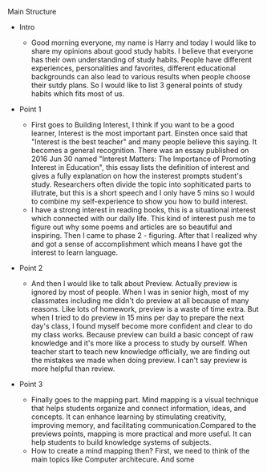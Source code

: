 Main Structure 
- Intro 
  - Good morning everyone, my name is Harry and today I would like to share my opinions about good study habits. I believe that everyone has their own understanding of study habits. People have different experiences, personalities and favorites, different educational backgrounds can also lead to various results when people choose their sutdy plans. So I would like to list 3 general points of study habits which fits most of us.

- Point 1
  - First goes to Building Interest, I think if you want to be a good learner, Interest is the most important part. Einsten once said that "Interest is the best teacher" and many people believe this saying. It becomes a general recognition. There was an essay published on 2016 Jun 30 named "Interest Matters: The Importance of Promoting Interest in Education", this essay lists the definition of interest and gives a fully explanation on how the insterest prompts student's study. Researchers often divide the topic into sophiticated parts to illutrate, but this is a short speech and I only have 5 mins so I would to combine my self-experience to show you how to build interest. 
  - I have a strong interest in reading books, this is a situational interest which connected with our daily life. This kind of interest push me to figure out why some poems and articles are so beautiful and inspiring. Then I came to phase 2 - figuring. After that I realized why and got a sense of accomplishment which means I have got the interest to learn language.
- Point 2
  - And then I would like to talk about Preview. Actually preview is ignored by most of people. When I was in senior high, most of my classmates including me didn't do preview at all because of many reasons. Like lots of homework, preview is a waste of time extra. But when I tried to do preview in 15 mins per day to prepare the next day's class, I found myself become more confident and clear to do my class works. Because preview can build a basic concept of raw knowledge and it's more like a process to study by ourself. When teacher start to teach new knowledge officially, we are finding out the mistakes we made when doing preview. I can't say preview is more helpful than review.
- Point 3 
  - Finally goes to the mapping part. Mind mapping is a visual technique that helps students organize and connect information, ideas, and concepts. It can enhance learning by stimulating creativity, improving memory, and facilitating communication.Compared to the previews points, mapping is more practical and more useful. It can help students to build knowledge systems of subjects. 
  - How to create a mind mapping then? First, we need to think of the main topics like Computer architecure. And some 
